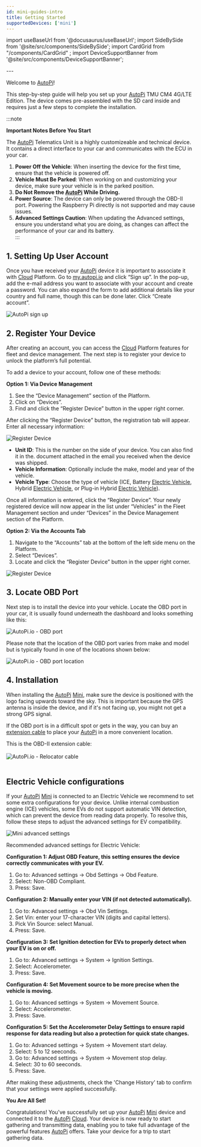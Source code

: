 ```yaml
---
id: mini-guides-intro
title: Getting Started
supportedDevices: ['mini']
---
```


import useBaseUrl from '@docusaurus/useBaseUrl';
import SideBySide from '@site/src/components/SideBySide';
import CardGrid from "/components/CardGrid" ;
import DeviceSupportBanner from '@site/src/components/DeviceSupportBanner';

<DeviceSupportBanner supported={frontMatter.supportedDevices} />
---

Welcome to [AutoPi](https://www.autopi.io)! 

This step-by-step guide will help you set up your [AutoPi](https://www.autopi.io) TMU CM4 4G/LTE Edition. 
The device comes pre-assembled with the SD card inside and requires just a few steps to complete the installation.

:::note

**Important Notes Before You Start**

The [AutoPi](https://www.autopi.io) Telematics Unit is a highly customizeable and technical device. It contains a direct
interface to your car and communicates with the ECU in your car.

1. **Power Off the Vehicle**: When inserting the device for the first time, ensure that the vehicle is powered off.
2. **Vehicle Must Be Parked**: When working on and customizing your device, make sure your vehicle is in the parked position.
3. **Do Not Remove the [AutoPi](https://www.autopi.io) While Driving.**
4. **Power Source**: The device can only be powered through the OBD-II port.
     Powering the Raspberry Pi directly is not supported and may cause issues.
5. **Advanced Settings Caution**: When updating the Advanced settings, ensure you understand what you
     are doing, as changes can affect the performance of your car and its battery.  
:::

## 1. Setting Up User Account

Once you have received your [AutoPi](https://www.autopi.io) device it is important to associate it with [Cloud](https://www.autopi.io/software-platform/cloud-management) Platform.
Go to [my.autopi.io](https://my.autopi.io/) and click “Sign up”. In the pop-up, 
add the e-mail address you want to associate with your account and create a password. 
You can also expand the form to add additional details like your country and full name, 
though this can be done later. Click “Create account”.

![AutoPi sign up](/img/getting_started/getting_started/sign_up_cloud.png)

## 2. Register Your Device

After creating an account, you can access the [Cloud](https://www.autopi.io/software-platform/cloud-management) Platform features for fleet and device management.
The next step is to register your device to unlock the platform’s full potential.  

To add a device to your account, follow one of these methods:  

**Option 1: Via Device Management**
1. See the “Device Management” section of the Platform. 
2. Click on “Devices”. 
3. Find and click the “Register Device” button in the upper right corner. 

After clicking the “Register Device” button, the registration tab will appear. Enter all necessary information: 

![Register Device](/img/getting_started/getting_started/register_device.png)

- **Unit ID**: This is the number on the side of your device. You can also find it in the.
    document attached in the email you received when the device was shipped. 
- **Vehicle Information**: Optionally include the make, model and year of the vehicle.
- **Vehicle Type**: Choose the type of vehicle (ICE, Battery [Electric Vehicle](https://www.autopi.io/hardware/autopi-mini), Hybrid [Electric Vehicle](https://www.autopi.io/hardware/autopi-mini), or Plug-in Hybrid [Electric Vehicle](https://www.autopi.io/hardware/autopi-mini)).

Once all information is entered, click the “Register Device”. Your newly registered device 
will now appear in the list under “Vehicles” in the Fleet Management section and under 
“Devices” in the Device Management section of the Platform.

**Option 2: Via the Accounts Tab**
1. Navigate to the “Accounts” tab at the bottom of the left side menu on the Platform.
2. Select “Devices”. 
3. Locate and click the “Register Device” button in the upper right corner.

![Register Device](/img/getting_started/getting_started/register_device_page.png)

## 3. Locate OBD Port

Next step is to install the device into your vehicle. Locate the OBD port in your car, 
it is usually found underneath the dashboard and looks something like this:

<div style={{textAlign: 'center'}}>

  ![AutoPi.io - OBD port](/img/getting_started/getting_started/obd_location.jpg)

</div>

Please note that the location of the OBD port varies from make and model but is
typically found in one of the locations shown below:

![AutoPi.io - OBD port location](/img/getting_started/getting_started/TMU_placement_dashboard_v1_finecut-01.jpg)

## 4. Installation

When installing the [AutoPi](https://www.autopi.io) [Mini](https://www.autopi.io/hardware/autopi-mini), make sure the device is positioned with the 
logo facing upwards toward the sky. This is important because the GPS antenna is 
inside the device, and if it's not facing up, you might not get a strong GPS signal.

If the OBD port is in a difficult spot or gets in the way, you can buy an 
[extension cable](https://shop.autopi.io/products/obd-ii-extension-cable)
to place your [AutoPi](https://www.autopi.io) in a more convenient location. 

This is the OBD-II extension cable: 
<br>
</br>
![AutoPi.io - Relocator cable](/img/getting_started/getting_started/relocator_cable.png)
<br>
</br>

## Electric Vehicle configurations

If your [AutoPi](https://www.autopi.io) [Mini](https://www.autopi.io/hardware/autopi-mini) is connected to an Electric Vehicle we recommend to set some extra configurations for your device. Unlike internal combustion engine (ICE) vehicles, some EVs do not support automatic VIN detection, which can prevent the device from reading data properly. To resolve this, follow these steps to adjust the advanced settings for EV compatibility. 

![Mini advanced settings](/img/getting_started/autopi_mini/mini_advanced_settings.png)

Recommended advanced settings for Electric Vehicle:

**Configuration 1: Adjust OBD Feature, this setting ensures the device correctly communicates with your EV.**

1. Go to: Advanced settings → Obd Settings → Obd Feature.
2. Select: Non-OBD Compliant.
3. Press: Save.

**Configuration 2: Manually enter your VIN (if not detected automatically).**

1. Go to: Advanced settings → Obd Vin Settings.
2. Set Vin: enter your 17-character VIN (digits and capital letters).
3. Pick Vin Source: select Manual.
4. Press: Save.

**Configuration 3: Set Ignition detection for EVs to properly detect when your EV is on or off.**
1. Go to: Advanced settings → System -> Ignition Settings.
2. Select: Accelerometer.
3. Press: Save.

**Configuration 4: Set Movement source to be more precise when the vehicle is moving.**
1. Go to: Advanced settings → System -> Movement Source.
2. Select: Accelerometer.
3. Press: Save.

**Configuration 5: Set the Accelerometer Delay Settings to ensure rapid response for data reading but also a protection for quick state changes.**
1. Go to: Advanced settings → System -> Movement start delay.
2. Select: 5 to 12 seeconds.
3. Go to: Advanced settings -> System -> Movement stop delay.
4. Select: 30 to 60 seeconds.
3. Press: Save.

After making these adjustments, check the 'Change History' tab to confirm that your settings were applied successfully.


**You Are All Set!**

Congratulations! You've successfully set up your [AutoPi](https://www.autopi.io) [Mini](https://www.autopi.io/hardware/autopi-mini) device and connected 
it to the [AutoPi](https://www.autopi.io) [Cloud](https://www.autopi.io/software-platform/cloud-management). Your device is now ready to start gathering and transmitting 
data, enabling you to take full advantage of the powerful features [AutoPi](https://www.autopi.io) offers. 
Take your device for a trip to start gathering data. 


